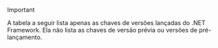 
> [!IMPORTANT]
> A tabela a seguir lista apenas as chaves de versões lançadas do .NET Framework. Ela não lista as chaves de versão prévia ou versões de pré-lançamento.
